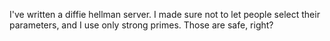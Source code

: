 I've written a diffie hellman server. I made sure not to let people select their parameters, and I use only strong primes. Those are safe, right?
